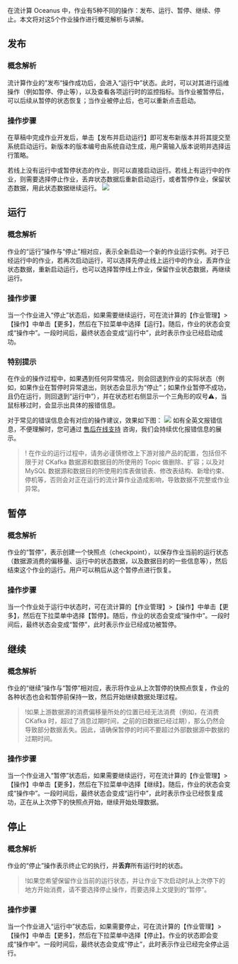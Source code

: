 在流计算 Oceanus 中，作业有5种不同的操作：发布、运行、暂停、继续、停止。本文将对这5个作业操作进行概览解析与讲解。

## 发布
### 概念解析
流计算作业的”发布“操作成功后，会进入“运行中”状态。此时，可以对其进行运维操作（例如暂停、停止等），以及查看各项运行时的监控指标。当作业被暂停后，可以后续从暂停的状态恢复；当作业被停止后，也可以重新点击启动。

### 操作步骤
在草稿中完成作业开发后，单击【发布并启动运行】即可发布新版本并将其提交至系统启动运行。新版本的版本编号由系统自动生成，用户需输入版本说明并选择运行策略。

若线上没有运行中或暂停状态的作业，则可以直接启动运行。若线上有运行中的作业，则需要选择停止作业，丢弃状态数据后重新启动运行，或者暂停作业，保留状态数据，用此状态数据继续运行。
![](https://main.qcloudimg.com/raw/e0bdde0268eac10f9397fa2b0bf14912.png)

## 运行
### 概念解析
作业的“运行”操作与“停止”相对应，表示全新启动一个新的作业运行实例。对于已经运行中的作业，若再次启动运行，可以选择先停止线上运行中的作业，丢弃作业状态数据，重新启动运行，也可以选择暂停线上作业，保留作业状态数据，再继续运行。

### 操作步骤
当一个作业进入“停止”状态后，如果需要继续运行，可在流计算的【作业管理】>【操作】中单击【更多】，然后在下拉菜单中选择【运行】。随后，作业的状态会变成“操作中”。一段时间后，最终状态会变成“运行中”，此时表示作业已经启动成功。

### 特别提示
在作业的操作过程中，如果遇到任何异常情况，则会回退到作业的实际状态（例如，如果作业在暂停时异常退出，则状态会显示为“停止”；如果作业暂停不成功，且仍在运行，则回退到“运行中”），并在状态栏右侧显示一个三角形的叹号⚠，当鼠标移过时，会显示出具体的报错信息。

对于常见的错误信息会有对应的操作建议，效果如下图：
![](https://main.qcloudimg.com/raw/81b23104716cdf038efd14685cab8fbc.png)
如有全英文报错信息，不便理解时，您可通过 [售后在线支持](https://cloud.tencent.com/online-service?from=connect-us) 咨询，我们会持续优化报错信息的展示。

> ! 在作业的运行过程中，请务必谨慎修改上下游对接产品的配置，包括但不限于对 CKafka 数据源和数据目的所使用的 Topic 做删除、扩容；以及对 MySQL 数据源和数据目的所使用的库表做锁表、修改表结构、新增约束、停机等，否则会对正在运行的流计算作业造成影响，导致数据不完整或作业异常。

## 暂停
### 概念解析
作业的“暂停”，表示创建一个快照点（checkpoint），以保存作业当前的运行状态（数据源消费的偏移量、运行中的状态数据，以及数据目的的一些信息等），然后结束这个作业的运行。用户可以稍后从这个暂停点进行恢复。

### 操作步骤
当一个作业处于运行中状态时，可在流计算的【作业管理】>【操作】中单击【更多】，然后在下拉菜单中选择【暂停】。随后，作业的状态会变成“操作中”。一段时间后，最终状态会变成“暂停”，此时表示作业已经成功被暂停。

## 继续
### 概念解析
作业的“继续”操作与“暂停”相对应，表示将作业从上次暂停的快照点恢复，作业的各种状态也会和暂停前保持一致，然后开始继续数据处理过程。

> !如果上游数据源的消费偏移量所处的位置已经无法消费（例如，在消费 CKafka 时，超过了消息过期时间，之前的旧数据已经过期），那么仍然会导致部分数据丢失。因此，请确保暂停的时间不要超过外部数据源中数据的过期时间。

### 操作步骤
当一个作业进入“暂停”状态后，如果需要继续运行，可在流计算的【作业管理】>【操作】中单击【更多】，然后在下拉菜单中选择【继续】。随后，作业的状态会变成“操作中”。一段时间后，最终状态会变成“运行中”，此时表示作业已经恢复成功，正在从上次停下的快照点开始，继续开始处理数据。

## 停止
### 概念解析
作业的“停止”操作表示终止它的执行，并**丢弃**所有运行时的状态。
> !如果您希望保留作业当前的运行状态，并让作业下次启动时从上次停下的地方开始消费，请不要选择停止操作，而要选择上文提到的“暂停”。

### 操作步骤
当一个作业进入“运行中”状态后，如果需要停止，可在流计算的【作业管理】>【操作】中单击【更多】，然后在下拉菜单中选择【停止】。作业的状态即会变成“操作中”。一段时间后，最终状态会变成“停止”，此时表示作业已经完全停止运行。
